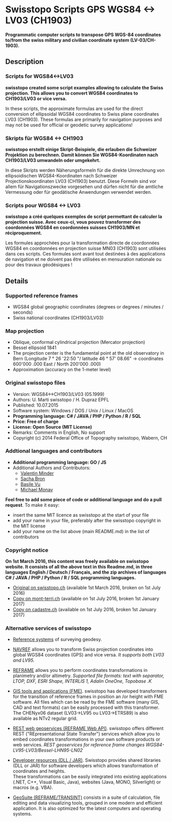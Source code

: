 # Swisstopo Scripts GPS WGS84 <-> LV03 (CH1903)

**Programmatic computer scripts to transpose GPS WGS-84 coordinates to/from the swiss military and civilian coordinate system (LV-03/CH-1903).**

## Description

### Scripts for WGS84<->LV03

**swisstopo created some script examples allowing to calculate the Swiss projection. This allows you to convert WGS84 coordinates to CH1903/LV03 or vice versa.**

In these scripts, the approximate formulas are used for the direct conversion of ellipsoidal WGS84 coordinates to Swiss plane coordinates LV03 (CH1903). 
These formulas are primarily for navigation purposes and may not be used for official or geodetic survey applications!

### Skripts für WGS84 <-> CH1903

**swisstopo erstellt einige Skript-Beispiele, die erlauben die Schweizer Projektion zu berechnen. Damit können Sie WGS84-Koordinaten nach CH1903/LV03 umwandeln oder umgekehrt.**

In diese Skripts werden Näherungsformeln für die direkte Umrechnung von ellipsoidischen WGS84-Koordinaten nach Schweizer Projectionskoordinaten LV03 (CH1903) benutzt. 
Diese Formeln sind vor allem für Navigationszwecke vorgesehen und dürfen nicht für die amtliche Vermessung oder für geodätische Anwendungen verwendet werden.

### Scripts pour WGS84 <-> LV03

**swisstopo a créé quelques exemples de script permettant de calculer la projection suisse. Avec ceux-ci, vous pouvez transformer des coordonnées WGS84 en coordonnées suisses CH1903/MN et réciproquement.**

Les formules approchées pour la transformation directe de coordonnées WGS84 en coordonnées en projection suisse MN03 (CH1903) sont utilisées dans ces scripts. 
Ces formules sont avant tout destinées à des applications de navigation et ne doivent pas être utilisées en mensuration nationale ou pour des travaux géodésiques !

## Details

### Supported reference frames

- WGS84 global geographic coordinates (degrees or degrees / minutes / seconds)
- Swiss national coordinates (CH1903/LV03)
 

### Map projection

- Oblique, conformal cylindrical projection (Mercator projection)
- Bessel ellipsoid 1841
- The projection center is the fundamental point at the old observatory in Bern (Longitude 7 ° 26 '22:50 "/ latitude 46 ° 57' 08.66" -> coordinates 600'000 .000 East / North 200'000 .000)
- Approximation (accuracy on the 1-meter level) 

### Original swisstopo files

- Version: WGS84<->CH1903/LV03 (05.1999)
- Authors: U. Marti swisstopo / H. Dupraz EPFL
- Published: 10.07.2015
- Software system:	Windows / DOS / Unix / Linux / MacOS
- **Programming language:	C# / JAVA / PHP / Python / R / SQL**
- **Price:	Free of charge**
- **License:	Open Source (MIT License)**
- Remarks:	Comments in English, No support
- Copyright (c) 2014 Federal Office of Topography swisstopo, Wabern, CH

### Addtional languages and contributors

- **Additional programming language: GO / JS**
- Additional Authors and Contributors:
	- [Valentin Minder](https://github.com/ValentinMinder)
	- [Sacha Bron](https://github.com/BinaryBrain)
	- [Basile Vu](https://github.com/Flagoul)
	- [Michael Monay](https://github.com/micmonay)

**Feel free to add some piece of code or additional language and do a pull request**. To make it easy:

- insert the same MIT licence as swisstopo at the start of your file
- add your name in your file, preferably after the swisstopo copyright in the MIT license
- add your name on the list above (main README.md) in the list of contributors

### Copyright notice

**On 1st March 2016, this content was freely available on swisstopo website. It consists of all the above text in this Readme.md, in three languages English / Deutsch / Français, and the zip archives of languages C# / JAVA / PHP / Python / R / SQL programming languages.**

- [Original on swisstopo.ch](http://www.swisstopo.admin.ch/internet/swisstopo/en/home/products/software/products/skripts.html) (available 1st March 2016, broken on 1st July 2016)
- [Copy on mont-terri.ch](http://www.mont-terri.ch/internet/swisstopo/en/home/products/software/products/skripts.html) (available on 1st July 2016, broken 1st January 2017)
- [Copy on cadastre.ch](https://www.cadastre.ch/internet/swisstopo/en/home/products/software/products/skripts.html) (available on 1st July 2016, broken 1st January 2017)

### Alternative services of swisstopo

- [Reference systems](https://www.swisstopo.admin.ch/en/knowledge-facts/surveying-geodesy/reference-systems.html) of surveying geodesy.

- [NAVREF](https://www.swisstopo.admin.ch/en/maps-data-online/calculation-services/navref.html) allows you to transform Swiss projection coordinates into global WGS84 coordinates (GPS) and vice versa.
*It supports both LV03 and LV95.*

- [REFRAME](https://www.swisstopo.admin.ch/en/maps-data-online/calculation-services/reframe.html) allows you to perform coordinates transformations in planimetry and/or altimetry. 
*Supported file formats: text with separator, LTOP, DXF, ESRI Shape, INTERLIS 1, Adalin OneOne, Topobase .K*

- [GIS tools and applications (FME)](https://shop.swisstopo.admin.ch/en/products/geo_software/GIS_info). swisstopo has developed transformers for the transition of reference frames in position an /or height with FME software. All files which can be read by the FME software (many GIS, CAD and text formats) can be easily processed with this transformer. The CHENyx06 dataset (LV03->LV95 ou LV03->ETRS89) is also available as NTv2 regular grid.

- [REST web geoservices (REFRAME Web API)](https://www.swisstopo.admin.ch/en/maps-data-online/calculation-services/m2m.html). swisstopo offers different REST ("REpresentational State Transfer") services which allow you to embed coordinates transformations in your own software products or web services. *REST geoservices for reference frame changes WGS84-LV95-LV03/Bessel-LHN95-LN02*

- [Developer resources (DLL / JAR)](https://shop.swisstopo.admin.ch/en/products/geo_software/DLL_info). Swisstopo provides shared libraries (DLL or JAR) for software developers which allows transformation of coordinates and heights. <br>These transformations can be easily integrated into existing applications (.NET, C++, Visual Basic, Java), websites (Java, MONO, Silverlight) or macros (e.g. VBA). 

- [GeoSuite (REFRAME/TRANSINT)](https://shop.swisstopo.admin.ch/en/products/geo_software/GeoSuite_info) consists in a suite of calculation, file editing and data visualizing tools, grouped in one modern and efficient application. It is also optimized for the latest computers and operating systems.

